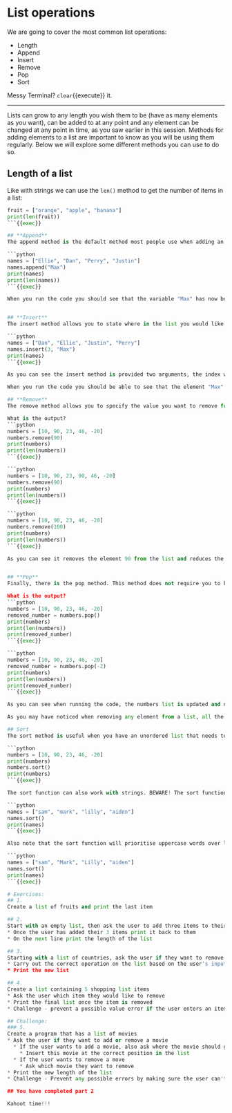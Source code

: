 # List operations
We are going to cover the most common list operations:
 * Length
 * Append
 * Insert
 * Remove
 * Pop
 * Sort

Messy Terminal? `clear`{{execute}} it.
<hr>

Lists can grow to any length you wish them to be (have as many elements as you want), can be added to at any point and any element can be changed at any point in time, as you saw earlier in this session. Methods for adding elements to a list are important to know as you will be using them regularly. Below we will explore some different methods you can use to do so.
## **Length of a list**
Like with strings we can use the `len()` method to get the number of items in a list:
```python
fruit = ["orange", "apple", "banana"]
print(len(fruit))
```{{exec}}

## **Append**
The append method is the default method most people use when adding an element to a list. It is simple and easy to understand and quite efficient, as it just adds the element to the end of the list and increases the lists length by one, as shown below:

```python
names = ["Ellie", "Dan", "Perry", "Justin"]
names.append("Max")
print(names)
print(len(names))
```{{exec}}

When you run the code you should see that the variable "Max" has now been added to the end of the list and the list length is now 5.


## **Insert**
The insert method allows you to state where in the list you would like the new element to be placed, by providing the method with an index. For this example the names list has already been sorted and we assume that the program knows the name "Max" fits between "Justin" and "Perry" in alphabetical order:

```python
names = ["Dan", "Ellie", "Justin", "Perry"]
names.insert(3, "Max")
print(names)
```{{exec}}

As you can see the insert method is provided two arguments, the index which it has to insert the element before and the element it is inserting.

When you run the code you should be able to see that the element "Max" has been inserted in the list between "Justin" and "Perry" as expected. This method also increases the length of the list just as the previous did, since we are adding another element.

## **Remove**
The remove method allows you to specify the value you want to remove from the list rather than using the index of the variable. Below is an exmample of us removing a number from the same list using the remove() method:

What is the output?
```python
numbers = [10, 90, 23, 46, -20]
numbers.remove(90)
print(numbers)
print(len(numbers))
```{{exec}}

```python
numbers = [10, 90, 23, 90, 46, -20]
numbers.remove(90)
print(numbers)
print(len(numbers))
```{{exec}}

```python
numbers = [10, 90, 23, 46, -20]
numbers.remove(100)
print(numbers)
print(len(numbers))
```{{exec}}

As you can see it removes the element 90 from the list and reduces the length of the list by one. An issue with this method is if there are multiple instances of 90, what will happen? Try and run some code with two 90s in the list and see.


## **Pop**
Finally, there is the pop method. This method does not require you to know the index of the element either (though the method does allow you to pass in an element's index if you wish to remove a specific element). By default, this method removes (pops) the last element in the list and reduces the list length by one. However it also returns the removed element so that you can then use that element elsewhere if you wish, without losing it. Below is an example of the pop method being used:

What is the output?
```python
numbers = [10, 90, 23, 46, -20]
removed_number = numbers.pop()
print(numbers)
print(len(numbers))
print(removed_number)
```{{exec}}

```python
numbers = [10, 90, 23, 46, -20]
removed_number = numbers.pop(-2)
print(numbers)
print(len(numbers))
print(removed_number)
```{{exec}}

As you can see when running the code, the numbers list is updated and no longer has the -20 element, the length is also down to 4 now. However, the removed number variable contains the -20 variable rather than it just being lost.

As you may have noticed when removing any element from a list, all the other elements that come after that element in the list change position, therefore have different indexes. This is important as it means you could accidentally delete the wrong element if you try and delete elements concurrently (one after the other), or you may end up retrieving the wrong element as its index may have changed. This is something that you should always keep in mind and adjust your code to. The same issue can occur when you add elements to a list via insertion, since all the elements after the inserted element will have a different index.

## Sort
The sort method is useful when you have an unordered list that needs to be sorted.

```python
numbers = [10, 90, 23, 46, -20]
print(numbers)
numbers.sort()
print(numbers)
```{{exec}}

The sort function can also work with strings. BEWARE! The sort function will not work if strings and number datatypes are in the same list and will give an error message instead.

```python
names = ["sam", "mark", "lilly", "aiden"]
names.sort()
print(names)
```{{exec}}

Also note that the sort function will prioritise uppercase words over lower case.

```python
names = ["sam", "Mark", "Lilly", "aiden"]
names.sort()
print(names)
```{{exec}}

# Exercises:
## 1.
Create a list of fruits and print the last item

## 2.
Start with an empty list, then ask the user to add three items to their shopping list
* Once the user has added their 3 items print it back to them
* On the next line print the length of the list

## 3.
Starting with a list of countries, ask the user if they want to remove the first item or last item of the list
* Carry out the correct operation on the list based on the user's input
* Print the new list

## 4.
Create a list containing 5 shopping list items
* Ask the user which item they would like to remove
* Print the final list once the item is removed
* Challenge - prevent a possible value error if the user enters an item that is not in the list using if statements.

## Challenge:
### 5.
Create a program that has a list of movies
* Ask the user if they want to add or remove a movie
  * If the user wants to add a movie, also ask where the movie should go in the list.
    * Insert this movie at the correct position in the list
  * If the user wants to remove a move
    * Ask which movie they want to remove
* Print the new length of the list
* Challenge - Prevent any possible errors by making sure the user can't insert the movie into an invalid position and that the user can't remove a movie that doesn't exist

## You have completed part 2

Kahoot time!!!